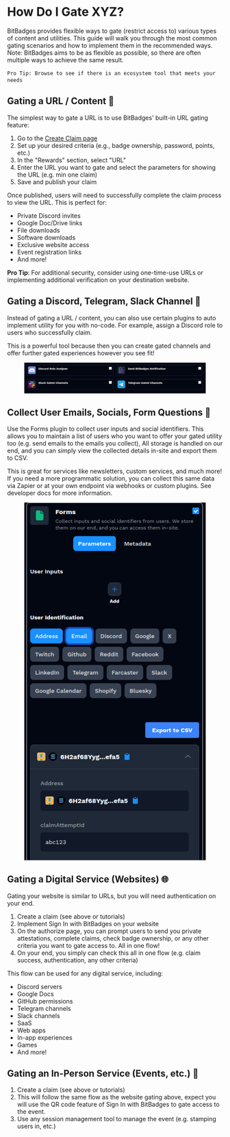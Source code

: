 # How Do I Gate XYZ?

BitBadges provides flexible ways to gate (restrict access to) various types of content and utilities. This guide will walk you through the most common gating scenarios and how to implement them in the recommended ways. Note: BitBadges aims to be as flexible as possible, so there are often multiple ways to achieve the same result.

```
Pro Tip: Browse to see if there is an ecosystem tool that meets your needs
```

## Gating a URL / Content 🔗

The simplest way to gate a URL is to use BitBadges' built-in URL gating feature:

1. Go to the [Create Claim page](https://bitbadges.io/create)
2. Set up your desired criteria (e.g., badge ownership, password, points, etc.)
3. In the "Rewards" section, select "URL"
4. Enter the URL you want to gate and select the parameters for showing the URL (e.g. min one claim)
5. Save and publish your claim

Once published, users will need to successfully complete the claim process to view the URL. This is perfect for:

* Private Discord invites
* Google Doc/Drive links
* File downloads
* Software downloads
* Exclusive website access
* Event registration links
* And more!

**Pro Tip**: For additional security, consider using one-time-use URLs or implementing additional verification on your destination website.

## Gating a Discord, Telegram, Slack Channel 💬

Instead of gating a URL / content, you can also use certain plugins to auto implement utility for you with no-code. For example, assign a Discord role to users who successfully claim.

This is a powerful tool because then you can create gated channels and offer further gated experiences however you see fit!

<figure><img src="../../.gitbook/assets/image (202).png" alt=""><figcaption></figcaption></figure>

## Collect User Emails, Socials, Form Questions 📝

Use the Forms plugin to collect user inputs and social identifiers. This allows you to maintain a list of users who you want to offer your gated utility too (e.g. send emails to the emails you collect), All storage is handled on our end, and you can simply view the collected details in-site and export them to CSV.

This is great for services like newsletters, custom services, and much more! If you need a more programmatic solution, you can collect this same data via Zapier or at your own endpoint via webhooks or custom plugins. See developer docs for more information.

<figure><img src="../../.gitbook/assets/image (203).png" alt=""><figcaption></figcaption></figure>

## Gating a Digital Service (Websites) 🌐

Gating your website is similar to URLs, but you will need authentication on your end.

1. Create a claim (see above or tutorials)
2. Implement Sign In with BitBadges on your website
3. On the authorize page, you can prompt users to send you private attestations, complete claims, check badge ownership, or any other criteria you want to gate access to. All in one flow!
4. On your end, you simply can check this all in one flow (e.g. claim success, authentication, any other criteria)

This flow can be used for any digital service, including:

* Discord servers
* Google Docs
* GitHub permissions
* Telegram channels
* Slack channels
* SaaS
* Web apps
* In-app experiences
* Games
* And more!

## Gating an In-Person Service (Events, etc.) 🎫

1. Create a claim (see above or tutorials)
2. This will follow the same flow as the website gating above, expect you will use the QR code feature of Sign In with BitBadges to gate access to the event.
3. Use any session management tool to manage the event (e.g. stamping users in, etc.)
